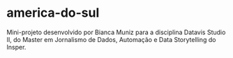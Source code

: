 # america-do-sul
Mini-projeto desenvolvido por Bianca Muniz para a disciplina Datavis Studio II, do Master em Jornalismo de Dados, Automação e Data Storytelling do Insper.
